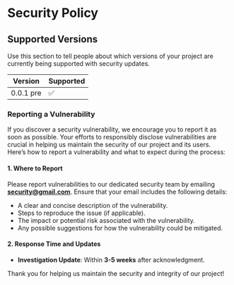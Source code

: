 # Security Policy

## Supported Versions

Use this section to tell people about which versions of your project are currently being supported with security updates.

| Version   | Supported          |
| --------- | ------------------ |
| 0.0.1 pre | :white_check_mark: |

### Reporting a Vulnerability

If you discover a security vulnerability, we encourage you to report it as soon as possible. Your efforts to responsibly disclose vulnerabilities are crucial in helping us maintain the security of our project and its users. Here’s how to report a vulnerability and what to expect during the process:

#### 1. Where to Report

Please report vulnerabilities to our dedicated security team by emailing **[security@gmail.com](mailto:Jamie.poeffel@gmail.com)**. Ensure that your email includes the following details:

-   A clear and concise description of the vulnerability.
-   Steps to reproduce the issue (if applicable).
-   The impact or potential risk associated with the vulnerability.
-   Any possible suggestions for how the vulnerability could be mitigated.

#### 2. Response Time and Updates

-   **Investigation Update**: Within **3-5 weeks** after acknowledgment.

Thank you for helping us maintain the security and integrity of our project!
